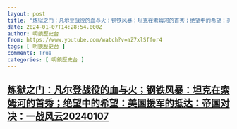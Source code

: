 ```yaml
---
layout: post
title: "炼狱之门：凡尔登战役的血与火；钢铁风暴：坦克在索姆河的首秀；绝望中的希望：美国援军的抵达：帝国对决：一战风云20240107"
date: 2024-01-07T14:28:54.000Z
author: 明鏡歷史台
from: https://www.youtube.com/watch?v=aZ7xlSffor4
tags: [ 明鏡歷史台 ]
comments: True
categories: [ 明鏡歷史台 ]
---
```

<!--1704637734000-->
[炼狱之门：凡尔登战役的血与火；钢铁风暴：坦克在索姆河的首秀；绝望中的希望：美国援军的抵达：帝国对决：一战风云20240107](https://www.youtube.com/watch?v=aZ7xlSffor4)
------

<div>

</div>
